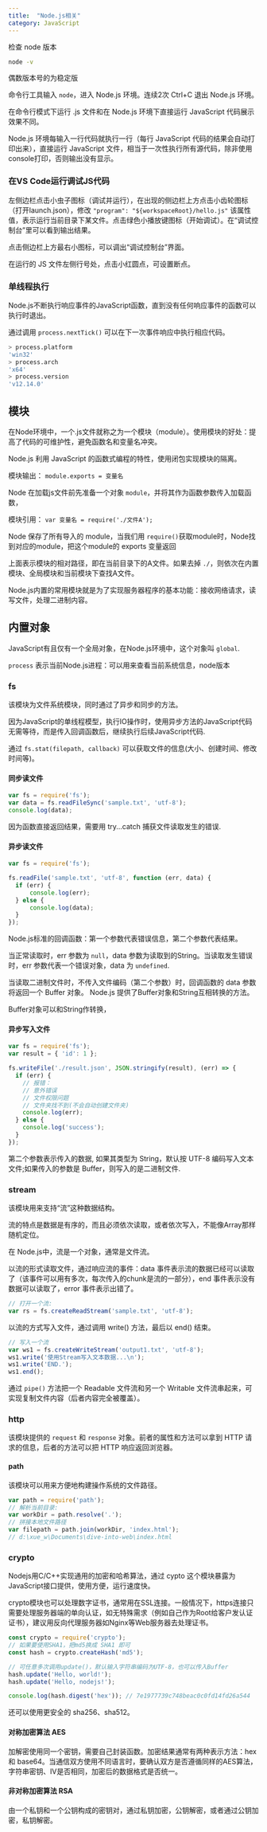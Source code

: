 ```yaml
---
title:  "Node.js相关"
category: JavaScript
---
```

检查 node 版本

```bash
node -v
```
偶数版本号的为稳定版

命令行工具输入 `node`，进入 Node.js 环境。连续2次 Ctrl+C 退出 Node.js 环境。

在命令行模式下运行 .js 文件和在 Node.js 环境下直接运行 JavaScript 代码展示效果不同。

Node.js 环境每输入一行代码就执行一行（每行 JavaScript 代码的结果会自动打印出来），直接运行 JavaScript 文件，相当于一次性执行所有源代码，除非使用console打印，否则输出没有显示。

<!--more-->

### 在VS Code运行调试JS代码

左侧边栏点击小虫子图标（调试并运行），在出现的侧边栏上方点击小齿轮图标（打开launch.json），修改 `"program": "${workspaceRoot}/hello.js"` 该属性值，表示运行当前目录下某文件。点击绿色小播放键图标（开始调试）。在“调试控制台”里可以看到输出结果。

点击侧边栏上方最右小图标，可以调出“调试控制台”界面。

在运行的 JS 文件左侧行号处，点击小红圆点，可设置断点。

### 单线程执行

Node.js不断执行响应事件的JavaScript函数，直到没有任何响应事件的函数可以执行时退出。

通过调用 `process.nextTick()` 可以在下一次事件响应中执行相应代码。

```bash
> process.platform
'win32'
> process.arch
'x64'
> process.version
'v12.14.0'

```

## 模块

在Node环境中，一个.js文件就称之为一个模块（module）。使用模块的好处：提高了代码的可维护性，避免函数名和变量名冲突。

Node.js 利用 JavaScript 的函数式编程的特性，使用闭包实现模块的隔离。

模块输出： `module.exports = 变量名`

Node 在加载js文件前先准备一个对象 `module`，并将其作为函数参数传入加载函数，

模块引用： `var 变量名 = require('./文件A');`

Node 保存了所有导入的 module，当我们用 `require()`获取module时，Node找到对应的module，把这个module的 exports 变量返回

上面表示模块的相对路径，即在当前目录下的A文件。如果去掉 `./`，则依次在内置模块、全局模块和当前模块下查找A文件。

Node.js内置的常用模块就是为了实现服务器程序的基本功能：接收网络请求，读写文件，处理二进制内容。

## 内置对象

JavaScript有且仅有一个全局对象，在Node.js环境中，这个对象叫 `global`.

`process` 表示当前Node.js进程：可以用来查看当前系统信息，node版本

### fs

该模块为文件系统模块，同时通过了异步和同步的方法。

因为JavaScript的单线程模型，执行IO操作时，使用异步方法的JavaScript代码无需等待，而是传入回调函数后，继续执行后续JavaScript代码.

通过 `fs.stat(filepath, callback)` 可以获取文件的信息(大小、创建时间、修改时间等)。

#### 同步读文件

```js
var fs = require('fs');
var data = fs.readFileSync('sample.txt', 'utf-8');
console.log(data);
```

因为函数直接返回结果，需要用 try...catch 捕获文件读取发生的错误.

#### 异步读文件

```js
var fs = require('fs');

fs.readFile('sample.txt', 'utf-8', function (err, data) {
  if (err) {
      console.log(err);
  } else {
      console.log(data);
  }
});
```

Node.js标准的回调函数：第一个参数代表错误信息，第二个参数代表结果。

当正常读取时，err 参数为 `null`，data 参数为读取到的String。当读取发生错误时，err 参数代表一个错误对象，data 为 `undefined`.


当读取二进制文件时，不传入文件编码（第二个参数）时，回调函数的 data 参数将返回一个 Buffer 对象。 Node.js 提供了Buffer对象和String互相转换的方法。

Buffer对象可以和String作转换，

#### 异步写入文件

```js
var fs = require('fs');
var result = { 'id': 1 };

fs.writeFile('./result.json', JSON.stringify(result), (err) => {
  if (err) {
    // 报错：
    // 意外错误
    // 文件权限问题
    // 文件夹找不到(不会自动创建文件夹)
    console.log(err);
  } else {
    console.log('success');
  }
});
```

第二个参数表示传入的数据, 如果其类型为 String，默认按 UTF-8 编码写入文本文件;如果传入的参数是 Buffer，则写入的是二进制文件.

### stream

该模块用来支持“流”这种数据结构。

流的特点是数据是有序的，而且必须依次读取，或者依次写入，不能像Array那样随机定位。

在 Node.js中，流是一个对象，通常是文件流。

以流的形式读取文件，通过响应流的事件：data 事件表示流的数据已经可以读取了（该事件可以用有多次，每次传入的chunk是流的一部分），end 事件表示没有数据可以读取了，error 事件表示出错了。

```js
// 打开一个流:
var rs = fs.createReadStream('sample.txt', 'utf-8');
```
以流的方式写入文件，通过调用 write() 方法，最后以 end() 结束。

```js
// 写入一个流
var ws1 = fs.createWriteStream('output1.txt', 'utf-8');
ws1.write('使用Stream写入文本数据...\n');
ws1.write('END.');
ws1.end();
```

通过 `pipe()` 方法把一个 Readable 文件流和另一个 Writable 文件流串起来，可实现复制文件内容（后者内容完全被覆盖）。

### http

该模块提供的 `request` 和 `response` 对象。前者的属性和方法可以拿到 HTTP 请求的信息，后者的方法可以把 HTTP 响应返回浏览器。

#### path

该模块可以用来方便地构建操作系统的文件路径。

```js
var path = require('path');
// 解析当前目录:
var workDir = path.resolve('.');
// 拼接本地文件路径
var filepath = path.join(workDir, 'index.html');
// d:\xue_w\Documents\dive-into-web\index.html
```

### crypto

Nodejs用C/C++实现通用的加密和哈希算法，通过 cypto 这个模块暴露为JavaScript接口提供，使用方便，运行速度快。

crypto模块也可以处理数字证书，通常用在SSL连接。一般情况下，https连接只需要处理服务器端的单向认证，如无特殊需求（例如自己作为Root给客户发认证证书），建议用反向代理服务器如Nginx等Web服务器去处理证书。

```js
const crypto = require('crypto');
// 如果要使用SHA1，把md5换成 SHA1 即可
const hash = crypto.createHash('md5');

// 可任意多次调用update()，默认输入字符串编码为UTF-8，也可以传入Buffer
hash.update('Hello, world!');
hash.update('Hello, nodejs!');

console.log(hash.digest('hex')); // 7e1977739c748beac0c0fd14fd26a544
```

还可以使用更安全的 sha256、sha512。


#### 对称加密算法 AES

加解密使用同一个密钥，需要自己封装函数。加密结果通常有两种表示方法：hex 和 base64。当通信双方使用不同语言时，要确认双方是否遵循同样的AES算法，字符串密钥、IV是否相同，加密后的数据格式是否统一。


#### 非对称加密算法 RSA

由一个私钥和一个公钥构成的密钥对，通过私钥加密，公钥解密，或者通过公钥加密，私钥解密。